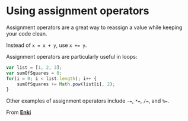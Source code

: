 # Using assignment operators

Assignment operators are a great way to reassign a value while keeping your code clean. 

Instead of `x = x + y`, use `x += y`.

Assignment operators are particularly useful in loops: 

```javascript
var list = [1, 2, 3];
var sumOfSquares = 0;
for(i = 0; i < list.length); i++ {
	sumOfSquares += Math.pow(list[i], 2);
}
```

Other examples of assignment operators include `-=`, `*=`, `/=`, and `%=`. 

From [**Enki**](https://www.enki.com/)
